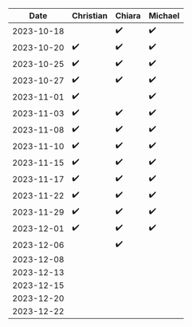 | Date       | Christian | Chiara | Michael |
|------------|-----------|--------|---------|
| 2023-10-18 |          |   ✔️   |    ✔️    |
| 2023-10-20 |     ✔️    |   ✔️   |    ✔️    |
| 2023-10-25 |     ✔️    |   ✔️   |    ✔️    |
| 2023-10-27 |     ✔️    |   ✔️   |    ✔️    | 
| 2023-11-01 |     ✔️    |       |    ✔️    |
| 2023-11-03 |     ✔️    |   ✔️   |    ✔️    |
| 2023-11-08 |     ✔️    |   ✔️   |    ✔️    |
| 2023-11-10 |     ✔️    |   ✔️   |    ✔️    |
| 2023-11-15 |     ✔️    |   ✔️   |    ✔️    |
| 2023-11-17 |     ✔️    |   ✔️   |    ✔️    |
| 2023-11-22 |     ✔️    |   ✔️   |    ✔️    |
| 2023-11-29 |     ✔️    |   ✔️   |    ✔️    |
| 2023-12-01 |     ✔️    |   ✔️   |    ✔️    |
| 2023-12-06 |          |   ✔️   |         |
| 2023-12-08 |          |       |         |
| 2023-12-13 |          |       |         |
| 2023-12-15 |          |       |         |
| 2023-12-20 |          |       |         |
| 2023-12-22 |          |       |         |

